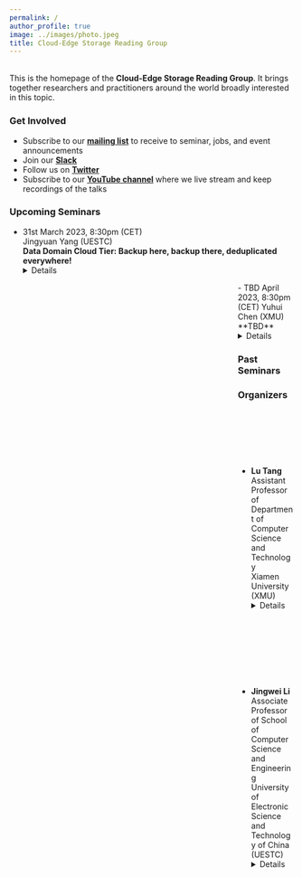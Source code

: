 ```yaml
---
permalink: /
author_profile: true
image: ../images/photo.jpeg
title: Cloud-Edge Storage Reading Group
---
```


<br>This is the homepage of the **Cloud-Edge Storage Reading Group**. It brings together researchers and practitioners around the world broadly interested in this topic.  

### Get Involved
- Subscribe to our **[mailing list]()** to receive to seminar, jobs, and event announcements
- Join our **[Slack]()**
- Follow us on **[Twitter]()**
- Subscribe to our **[YouTube channel]()** where we live stream and keep recordings of the talks


### Upcoming Seminars


- 31st March 2023, 8:30pm (CET)  
Jingyuan Yang (UESTC) <br>
**Data Domain Cloud Tier: Backup here, backup there, deduplicated everywhere!** <details>**Conference:** ATC ’19 <br>
**Abstract:** Data Domain has added a cloud tier capability to its onpremises storage appliance, allowing clients to achieve the cost benefits of deduplication in the cloud. While there were many architectural changes necessary to support a cloud tier in a mature storage product, in this paper, we focus on innovations needed to support key functionality for customers. Consider typical customer interactions: First, a customer determines which files to migrate to the cloud by estimating how much space will be freed on the on-premises Data Domain appliance. Second, a customer transfers selected files to the cloud and later restores files back. Finally, a customer deletes a file in the cloud when its retention period has expired. Each of these operations requires significant architectural changes and new algorithms to address both the impact of deduplicated storage and the latency and expense of cloud object storage. We also present analysis from deployed cloud tier systems. As an example, some customers have moved more than 20PB of logical data to the cloud tier and achieved a total compression factor (deduplication * local compression) of 40× or more, resulting in millions of dollars of cost savings. <br>
**Link:** [https://www.usenix.org/conference/atc19/presentation/duggal](https://www.usenix.org/conference/atc19/presentation/duggal) </details>

<span src="" style="float:right;width:100px;height:100px;margin-top:00px">
- TBD April 2023, 8:30pm (CET)  
Yuhui Chen (XMU) <br>
**TBD**  <details>**Conference:**  <br>
**Abstract:**  <br>
**Link:** []() </details>

<span src="" style="float:right;width:100px;height:100px;margin-top:00px">

### Past Seminars



<!-- <iframe width="560" height="315" src="https://www.youtube.com/embed/Dn_NkH-IEVA" title="YouTube video player" frameborder="0" allow="accelerometer; autoplay; clipboard-write; encrypted-media; gyroscope; picture-in-picture" allowfullscreen></iframe> -->

### Organizers

<span style="background-image:url('../images/tl.jpg');background-size: cover; float:right;width:80px;height:100px;margin-top:00px"></span>
- **Lu Tang**  
Assistant Professor of Department of Computer Science and Technology<br>
Xiamen University (XMU)<br> <details> **Bio:** Lu Tang is now an Assistant Professor at Department of Computer Science and Technology, Xiamen University. She was a postdoctoral researcher at the Chinese University of Hong Kong of Computer Science and Engineering from October 2020 to February 2021. She received her Ph.D. degree in computer science and engineering from the Chinese University of Hong Kong in 2020, the M.A. degree in computer science and technology from Xiamen University in 2016, and the B.A. degree in network engineering from Tianjin Polytechnic University in 2013. Her research interests include network measurement, anomaly detection, data stream processing, enterprise and data center networks.<br> **Homepage:** [https://grace-tl.github.io/](https://grace-tl.github.io/)</details>
<br>

<span style="background-image:url('../images/ljw.jpg');background-size: cover;background-position-y: -20px; float:right;width:80px;height:90px;margin-top:00px"></span>
- **Jingwei Li**  
Associate Professor of School of Computer Science and Engineering<br>
 University of Electronic Science and Technology of China (UESTC)<br> <details> **Bio:** Jingwei Li is an associate professor of the School of Computer Science and Engineering at the University of Electronic Science and Technology of China (UESTC). He joined UESTC in 2016. Before that, He was a postdoctoral researcher working with Professor Patrick P. C. Lee at the Chinese University of Hong Kong. During 2013 to 2014, he was a visiting scholar working with Prof. Anna Squicciarini at the Pennsylvania State University. He obtained the B.S. from Hebei University of Technology in 2009 and the Ph.D. from Nankai University in 2014, respectively.<br> **Homepage:** [https://jingwei87.github.io/](https://jingwei87.github.io/)</details>
